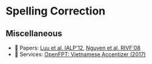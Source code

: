 # Spelling Correction

## Miscellaneous

* :scroll: Papers: [Luu et al. IALP'12](http://box.jnlp.org/arc/12/12IALP-anh.pdf), [Nguyen et al. RIVF'08](https://drive.google.com/file/d/1RjQ7CJ-kJaULAEnIW9sGjDYXbyTDuAxZ/view?usp=sharing)
* :dizzy: Services: [OpenFPT: Vietnamese Accentizer (2017)](http://doc.openfpt.vn/#vietnamese-accentizer)